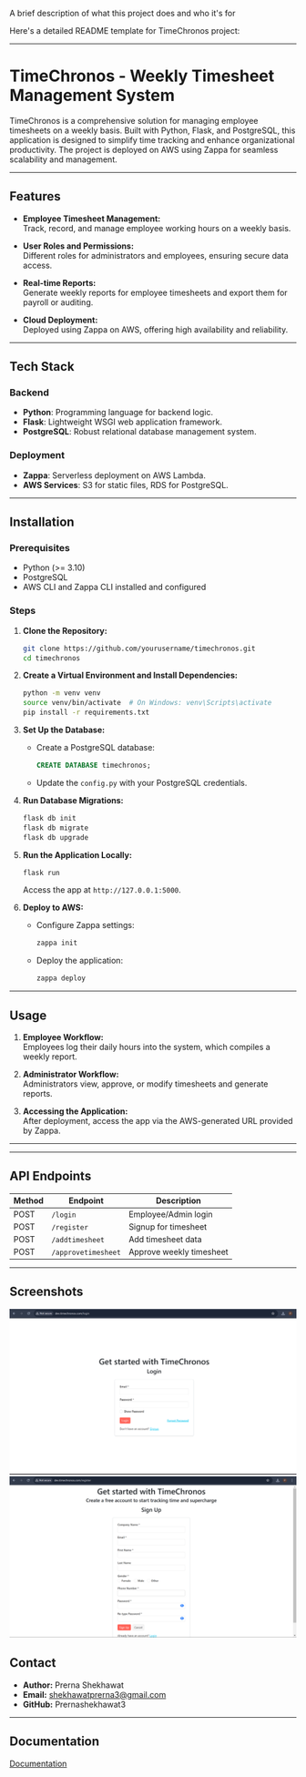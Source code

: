 A brief description of what this project does and who it's for

Here's a detailed README template for TimeChronos project:

---

# TimeChronos - Weekly Timesheet Management System

TimeChronos is a comprehensive solution for managing employee timesheets on a weekly basis. Built with Python, Flask, and PostgreSQL, this application is designed to simplify time tracking and enhance organizational productivity. The project is deployed on AWS using Zappa for seamless scalability and management.

---

## Features

- **Employee Timesheet Management:**  
  Track, record, and manage employee working hours on a weekly basis.
  
- **User Roles and Permissions:**  
  Different roles for administrators and employees, ensuring secure data access.

- **Real-time Reports:**  
  Generate weekly reports for employee timesheets and export them for payroll or auditing.

- **Cloud Deployment:**  
  Deployed using Zappa on AWS, offering high availability and reliability.

---

## Tech Stack

### Backend
- **Python**: Programming language for backend logic.
- **Flask**: Lightweight WSGI web application framework.
- **PostgreSQL**: Robust relational database management system.

### Deployment
- **Zappa**: Serverless deployment on AWS Lambda.
- **AWS Services**: S3 for static files, RDS for PostgreSQL.

---

## Installation

### Prerequisites
- Python (>= 3.10)
- PostgreSQL
- AWS CLI and Zappa CLI installed and configured

### Steps

1. **Clone the Repository:**
   ```bash
   git clone https://github.com/yourusername/timechronos.git
   cd timechronos
   ```

2. **Create a Virtual Environment and Install Dependencies:**
   ```bash
   python -m venv venv
   source venv/bin/activate  # On Windows: venv\Scripts\activate
   pip install -r requirements.txt
   ```

3. **Set Up the Database:**
   - Create a PostgreSQL database:
     ```sql
     CREATE DATABASE timechronos;
     ```
   - Update the `config.py` with your PostgreSQL credentials.

4. **Run Database Migrations:**
   ```bash
   flask db init
   flask db migrate
   flask db upgrade
   ```

5. **Run the Application Locally:**
   ```bash
   flask run
   ```
   Access the app at `http://127.0.0.1:5000`.

6. **Deploy to AWS:**
   - Configure Zappa settings:
     ```bash
     zappa init
     ```
   - Deploy the application:
     ```bash
     zappa deploy
     ```

---

## Usage

1. **Employee Workflow:**  
   Employees log their daily hours into the system, which compiles a weekly report.

2. **Administrator Workflow:**  
   Administrators view, approve, or modify timesheets and generate reports.

3. **Accessing the Application:**  
   After deployment, access the app via the AWS-generated URL provided by Zappa.

---

---

## API Endpoints

| Method | Endpoint         | Description                      |
|--------|------------------|----------------------------------|   
| POST   | `/login`         | Employee/Admin login            |
| POST   | `/register`     | Signup for timesheet       
| POST   | `/addtimesheet`     | Add timesheet data        |
| POST    | `/approvetimesheet`       | Approve weekly timesheet|

---

## Screenshots

![Login Screenshot](https://github.com/Prernashekhawat3/timechronos/blob/main/Screenshot%20(1).png)
![Signup Screenshot](https://github.com/Prernashekhawat3/timechronos/blob/main/Screenshot%20(2).png)


## Contact

- **Author:** Prerna Shekhawat  
- **Email:** shekhawatprerna3@gmail.com  
- **GitHub:** Prernashekhawat3

--- 

## Documentation

[Documentation](https://documenter.getpostman.com/view/36133162/2sAXjKbtBQ)


